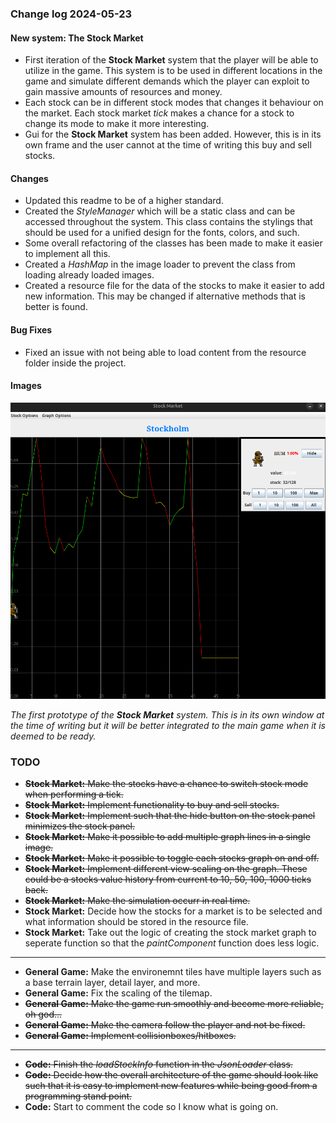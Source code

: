 ### Change log 2024-05-23

#### New system: The Stock Market

- First iteration of the **Stock Market** system that the player will be able to utilize in the game. This system is to be used in different locations in the game and simulate different demands which the player can exploit to gain massive amounts of resources and money.
- Each stock can be in different stock modes that changes it behaviour on the market. Each stock market *tick* makes a chance for a stock to change its mode to make it more interesting.
- Gui for the **Stock Market** system has been added. However, this is in its own frame and the user cannot at the time of writing this buy and sell stocks.

#### Changes

- Updated this readme to be of a higher standard.
- Created the *StyleManager* which will be a static class and can be accessed throughout the system. This class contains the stylings that should be used for a unified design for the fonts, colors, and such.
- Some overall refactoring of the classes has been made to make it easier to implement all this.
- Created a *HashMap* in the image loader to prevent the class from loading already loaded images.
- Created a resource file for the data of the stocks to make it easier to add new information. This may be changed if alternative methods that is better is found.

#### Bug Fixes

- Fixed an issue with not being able to load content from the resource folder inside the project.

#### Images

![firstStockGraph](/readme_handling/images/2024-05-23/firstStockGraph.png)

*The first prototype of the **Stock Market** system. This is in its own window at the time of writing but it will be better integrated to the main game when it is deemed to be ready.*

### TODO

- ~~**Stock Market:** Make the stocks have a chance to switch stock mode when performing a tick.~~
- ~~**Stock Market:** Implement functionality to buy and sell stocks.~~
- ~~**Stock Market:** Implement such that the hide button on the stock panel minimizes the stock panel.~~
- ~~**Stock Market:** Make it possible to add multiple graph lines in a single image.~~
- ~~**Stock Market:** Make it possible to toggle each stocks graph on and off.~~
- ~~**Stock Market:** Implement different view scaling on the graph. These could be a stocks value history from current to 10, 50, 100, 1000 ticks back.~~
- ~~**Stock Market:** Make the simulation occurr in real time.~~
- **Stock Market:** Decide how the stocks for a market is to be selected and what information should be stored in the resource file.
- **Stock Market:** Take out the logic of creating the stock market graph to seperate function so that the *paintComponent* function does less logic.

---

- **General Game:** Make the environemnt tiles have multiple layers such as a base terrain layer, detail layer, and more.
- **General Game:** Fix the scaling of the tilemap.
- ~~**General Game:** Make the game run smoothly and become more reliable, oh god...~~
- ~~**General Game:** Make the camera follow the player and not be fixed.~~
- ~~**General Game:** Implement collisionboxes/hitboxes.~~

---

- ~~**Code:** Finish the *loadStockInfo* function in the *JsonLoader* class.~~
- ~~**Code:** Decide how the overall architecture of the game should look like such that it is easy to implement new features while being good from a programming stand point.~~
- **Code:** Start to comment the code so I know what is going on.
